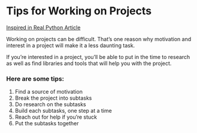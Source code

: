 # Tips for Working on Projects

[Inspired in Real Python Article](https://realpython.com/intermediate-python-project-ideas/#command-line)

Working on projects can be difficult. That’s one reason why motivation and interest in a project will make it a less daunting task.

If you’re interested in a project, you’ll be able to put in the time to research as well as find libraries and tools that will help you with the project.

### Here are some tips:
1. Find a source of motivation
2. Break the project into subtasks
3. Do research on the subtasks
4. Build each subtasks, one step at a time
5. Reach out for help if you’re stuck
6. Put the subtasks together